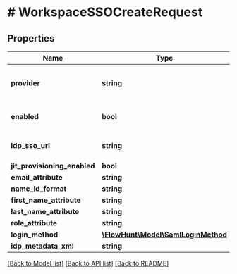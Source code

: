 # # WorkspaceSSOCreateRequest

## Properties

Name | Type | Description | Notes
------------ | ------------- | ------------- | -------------
**provider** | **string** | SSO provider (e.g., &#39;microsoft&#39;) |
**enabled** | **bool** | Whether SSO is enabled | [optional] [default to true]
**idp_sso_url** | **string** | Identity Provider SSO URL | [optional]
**jit_provisioning_enabled** | **bool** |  | [optional]
**email_attribute** | **string** |  | [optional]
**name_id_format** | **string** |  | [optional]
**first_name_attribute** | **string** |  | [optional]
**last_name_attribute** | **string** |  | [optional]
**role_attribute** | **string** |  | [optional]
**login_method** | [**\FlowHunt\Model\SamlLoginMethod**](SamlLoginMethod.md) |  | [optional]
**idp_metadata_xml** | **string** |  | [optional]

[[Back to Model list]](../../README.md#models) [[Back to API list]](../../README.md#endpoints) [[Back to README]](../../README.md)
